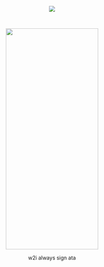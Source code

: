 <p align="center">
<img src="https://komarev.com/ghpvc/?username=borderIine&label=views&color=000000&flat&base=20000" />

<p align="center">
  </p>
‎ ‎ 
<p align="center">
  <img src="https://files.catbox.moe/ztavpe.png" width="250" height="600">
</p>
<p align="center">
  w2i always 
  sign ata
</p>
<p align="center">
